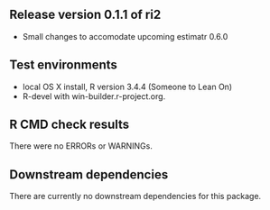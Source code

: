 ## Release version 0.1.1 of ri2
* Small changes to accomodate upcoming estimatr 0.6.0

## Test environments
* local OS X install, R version 3.4.4 (Someone to Lean On)
* R-devel with win-builder.r-project.org.

## R CMD check results
There were no ERRORs or WARNINGs. 

## Downstream dependencies
There are currently no downstream dependencies for this package.

